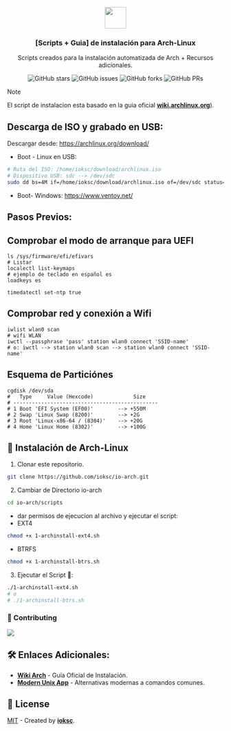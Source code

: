 <div align="center">
<img src="https://archlinux.org/static/logos/archlinux-logo-light-90dpi.d36c53534a2b.png" height="50px"/> 
<h3>
 [Scripts + Guia] de instalación para Arch-Linux
</h3>
<p>Scripts creados para la instalación automatizada de Arch + Recursos adicionales.</p>
</div>



<p></p> 
<div align="center">

![GitHub stars](https://img.shields.io/github/stars/ioksc/io-arch)
![GitHub issues](https://img.shields.io/github/issues/ioksc/io-arch)
![GitHub forks](https://img.shields.io/github/forks/ioksc/io-arch)
![GitHub PRs](https://img.shields.io/github/issues-pr/ioksc/io-arch)

</div>

> [!NOTE]
> El script de instalacion esta basado  en la guia oficial [**wiki.archlinux.org**](https://wiki.archlinux.org/title/Installation_guide)).

## Descarga de ISO y grabado en USB: 

Descargar desde: https://archlinux.org/download/
- Boot - Linux en USB:
```bash
# Ruta del ISO: /home/ioksc/download/archlinux.iso
# Dispositivo USB: sdc --> /dev/sdc
sudo dd bs=4M if=/home/ioksc/download/archlinux.iso of=/dev/sdc status=progress && sync
```
- Boot- Windows: https://www.ventoy.net/

## Pasos Previos:

## Comprobar el modo de arranque para UEFI
```shell 
ls /sys/firmware/efi/efivars
# Listar 
localectl list-keymaps
# ejemplo de teclado en español es
loadkeys es

timedatectl set-ntp true
``` 
## Comprobar red y conexión a Wifi

```shell  
iwlist wlan0 scan
# wifi WLAN
iwctl --passphrase 'pass' station wlan0 connect 'SSID-name'
# o: iwctl --> station wlan0 scan --> station wlan0 connect 'SSID-name'
```
## Esquema de Particiónes
```shell
cgdisk /dev/sda
#   Type     Value (Hexcode)             Size       
# -----------------------------------------------
# 1 Boot 'EFI System (EF00)'        --> +550M   
# 2 Swap 'Linux Swap (8200)'        --> +2G     
# 3 Root 'Linux-x86-64 / (8304)'    --> +20G    
# 4 Home 'Linux Home (8302)'        --> +100G  
```




## 🚀 Instalación de Arch-Linux

1. Clonar este repositorio.

```bash
git clone https://github.com/ioksc/io-arch.git
```

2. Cambiar de Directorio io-arch


```bash
cd io-arch/scripts
```

- dar permisos de ejecucion al archivo y ejecutar el script:
- EXT4
```bash
chmod +x 1-archinstall-ext4.sh
```
- BTRFS
```bash
chmod +x 1-archinstall-btrs.sh
```
3. Ejecutar el Script  🚀:

```bash
./1-archinstall-ext4.sh
# o
# ./1-archinstall-btrs.sh
```



### 🤝 Contributing

<a href="https://github.com/ioksc/io-arch/graphs/contributors">
  <img src="https://contrib.rocks/image?repo=ioksc/io-arch" />
</a>


## 🛠️ Enlaces Adicionales:

- [**Wiki Arch**](https://wiki.archlinux.org/title/Installation_guide) - Guía Oficial de Instalación.
- [**Modern Unix App**](https://github.com/ibraheemdev/modern-unix) - Alternativas modernas a comandos comunes.


## 🔑 License

[MIT](#) - Created by [**ioksc**](https://github.com/ioksc).

